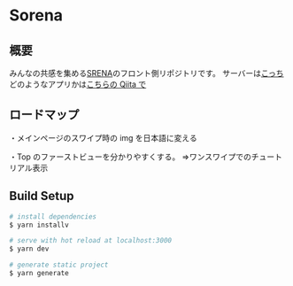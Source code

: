 # Sorena

## 概要

みんなの共感を集める[SRENA](https://sorena-aruaru.com/)のフロント側リポジトリです。
サーバーは[こっち](https://github.com/ryo-n-cell/aruaruappAPI)
どのようなアプリかは[こちらの Qiita で](https://qiita.com/Ryo-N-cell/items/16b62396eb32b01f5d94)

## ロードマップ

・メインページのスワイプ時の img を日本語に変える

・Top のファーストビューを分かりやすくする。
=>ワンスワイプでのチュートリアル表示

## Build Setup

```bash
# install dependencies
$ yarn installv

# serve with hot reload at localhost:3000
$ yarn dev

# generate static project
$ yarn generate
```
